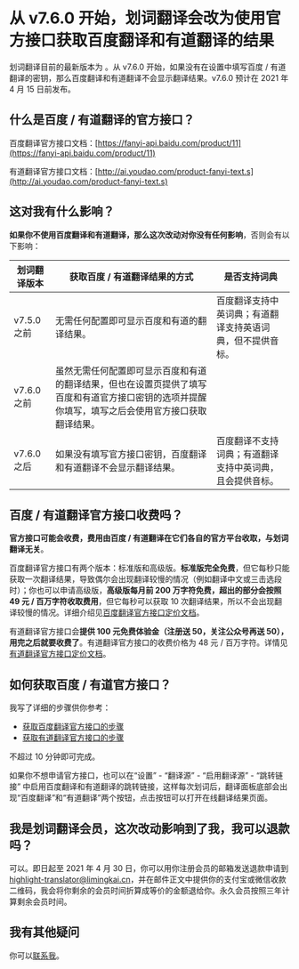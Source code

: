 <global-header />

# 从 v7.6.0 开始，划词翻译会改为使用官方接口获取百度翻译和有道翻译的结果

划词翻译目前的最新版本为 <LatestVersion />。从 v7.6.0 开始，如果没有在设置中填写百度 / 有道翻译的密钥，那么百度翻译和有道翻译不会显示翻译结果。v7.6.0 预计在 2021 年 4 月 15 日前发布。

## 什么是百度 / 有道翻译的官方接口？

百度翻译官方接口文档：[https://fanyi-api.baidu.com/product/11](https://fanyi-api.baidu.com/product/11)

有道翻译官方接口文档：[http://ai.youdao.com/product-fanyi-text.s](http://ai.youdao.com/product-fanyi-text.s)

## 这对我有什么影响？

**如果你不使用百度翻译和有道翻译，那么这次改动对你没有任何影响**，否则会有以下影响：

|划词翻译版本|获取百度 / 有道翻译结果的方式|是否支持词典|
|-|------------|---------|
|v7.5.0 之前|无需任何配置即可显示百度和有道的翻译结果。 |  百度翻译支持中英词典；有道翻译支持英语词典，但不提供音标。  |
| v7.6.0 之前| 虽然无需任何配置即可显示百度和有道的翻译结果，但也在设置页提供了填写百度和有道官方接口密钥的选项并提醒你填写，填写之后会使用官方接口获取翻译结果。| |
| v7.6.0 之后| 如果没有填写官方接口密钥，百度翻译和有道翻译不会显示翻译结果。 | 百度翻译不支持词典；有道翻译支持中英词典，且会提供音标。|

## 百度 / 有道翻译官方接口收费吗？

**官方接口可能会收费，费用由百度 / 有道翻译在它们各自的官方平台收取，与划词翻译无关**。

百度翻译官方接口有两个版本：标准版和高级版。**标准版完全免费**，但它每秒只能获取一次翻译结果，导致偶尔会出现翻译较慢的情况（例如翻译中文或三击选段时）；你也可以申请高级版，**高级版每月前 200 万字符免费，超出的部分会按照 49 元 / 百万字符收取费用**，但它每秒可以获取 10 次翻译结果，所以不会出现翻译较慢的情况。详细介绍见[百度翻译官方接口定价文档](https://fanyi-api.baidu.com/product/112)。

有道翻译官方接口会**提供 100 元免费体验金（注册送 50，关注公众号再送 50），用完之后就要收费了**。有道翻译官方接口的收费价格为 48 元 / 百万字符。详情见[有道翻译官方接口定价文档](http://ai.youdao.com/DOCSIRMA/html/%E8%87%AA%E7%84%B6%E8%AF%AD%E8%A8%80%E7%BF%BB%E8%AF%91/%E4%BA%A7%E5%93%81%E5%AE%9A%E4%BB%B7/%E6%96%87%E6%9C%AC%E7%BF%BB%E8%AF%91%E6%9C%8D%E5%8A%A1/%E6%96%87%E6%9C%AC%E7%BF%BB%E8%AF%91%E6%9C%8D%E5%8A%A1-%E4%BA%A7%E5%93%81%E5%AE%9A%E4%BB%B7.html)。

## 如何获取百度 / 有道官方接口？

我写了详细的步骤供你参考：

- [获取百度翻译官方接口的步骤](baidu-api.html)
- [获取有道翻译官方接口的步骤](youdao-api.html)

不超过 10 分钟即可完成。

如果你不想申请官方接口，也可以在“设置” - “翻译源” - “启用翻译源” - “跳转链接” 中启用百度翻译和有道翻译的跳转链接，这样每次划词后，翻译面板底部会出现“百度翻译”和“有道翻译”两个按钮，点击按钮可以打开在线翻译结果页面。

## 我是划词翻译会员，这次改动影响到了我，我可以退款吗？

可以。即日起至 2021 年 4 月 30 日，你可以用你注册会员的邮箱发送退款申请到 [highlight-translator@limingkai.cn](mailto:highlight-translator@limingkai.cn?subject=%E4%BC%9A%E5%91%98%E9%80%80%E6%AC%BE%E7%94%B3%E8%AF%B7%EF%BC%88v7.6.0%EF%BC%89)，并在邮件正文中提供你的支付宝或微信收款二维码，我会将你剩余的会员时间折算成等价的金额退给你。永久会员按照三年计算剩余会员时间。

## 我有其他疑问

你可以[联系我](issues.md)。

